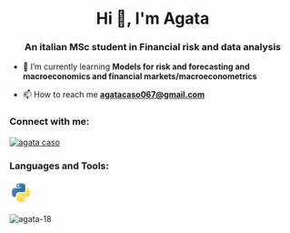 <h1 align="center">Hi 👋, I'm Agata</h1>
<h3 align="center">An italian MSc student in Financial risk and data analysis</h3>

- 🌱 I’m currently learning **Models for risk and forecasting and macroeconomics and financial markets/macroeconometrics**

- 📫 How to reach me **agatacaso067@gmail.com**

<h3 align="left">Connect with me:</h3>
<p align="left">
<a href="https://linkedin.com/in/agata caso" target="blank"><img align="center" src="https://raw.githubusercontent.com/rahuldkjain/github-profile-readme-generator/master/src/images/icons/Social/linked-in-alt.svg" alt="agata caso" height="30" width="40" /></a>
</p>

<h3 align="left">Languages and Tools:</h3>
<p align="left"> <a href="https://www.python.org" target="_blank" rel="noreferrer"> <img src="https://raw.githubusercontent.com/devicons/devicon/master/icons/python/python-original.svg" alt="python" width="40" height="40"/> </a> </p>

<p><img align="center" src="https://github-readme-stats.vercel.app/api/top-langs?username=agata-18&show_icons=true&locale=en&layout=compact" alt="agata-18" /></p>
